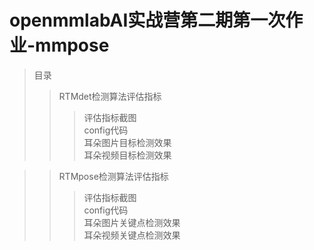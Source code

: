 # openmmlabAI实战营第二期第一次作业-mmpose

>目录
>> RTMdet检测算法评估指标
>>> 评估指标截图   <br>
>>> config代码 <br>
>>> 耳朵图片目标检测效果 <br>
>>> 耳朵视频目标检测效果 <br>


>> RTMpose检测算法评估指标
>>> 评估指标截图 <br>
>>> config代码 <br>
>>> 耳朵图片关键点检测效果 <br>
>>> 耳朵视频关键点检测效果<br>

